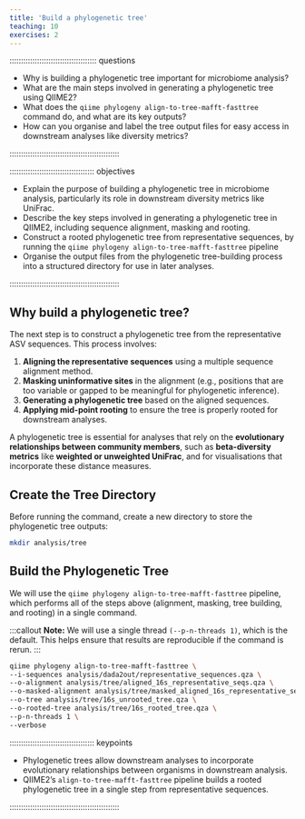 ```yaml
---
title: 'Build a phylogenetic tree'
teaching: 10
exercises: 2
---
```


:::::::::::::::::::::::::::::::::::::: questions 

- Why is building a phylogenetic tree important for microbiome analysis?
- What are the main steps involved in generating a phylogenetic tree using QIIME2?
- What does the `qiime phylogeny align-to-tree-mafft-fasttree` command do, and what are its key outputs?
- How can you organise and label the tree output files for easy access in downstream analyses like diversity metrics?

::::::::::::::::::::::::::::::::::::::::::::::::

::::::::::::::::::::::::::::::::::::: objectives

- Explain the purpose of building a phylogenetic tree in microbiome analysis, particularly its role in downstream diversity metrics like UniFrac.
- Describe the key steps involved in generating a phylogenetic tree in QIIME2, including sequence alignment, masking and rooting.
- Construct a rooted phylogenetic tree from representative sequences, by running the `qiime phylogeny align-to-tree-mafft-fasttree` pipeline
- Organise the output files from the phylogenetic tree-building process into a structured directory for use in later analyses. 

::::::::::::::::::::::::::::::::::::::::::::::::

## Why build a phylogenetic tree?

The next step is to construct a phylogenetic tree from the representative ASV sequences. This process involves:

1. **Aligning the representative sequences** using a multiple sequence alignment method.  
2. **Masking uninformative sites** in the alignment (e.g., positions that are too variable or gapped to be meaningful for phylogenetic inference).  
3. **Generating a phylogenetic tree** based on the aligned sequences.  
4. **Applying mid-point rooting** to ensure the tree is properly rooted for downstream analyses.

A phylogenetic tree is essential for analyses that rely on the **evolutionary relationships between community members**, such as **beta-diversity metrics** like **weighted or unweighted UniFrac**, and for visualisations that incorporate these distance measures.

## Create the Tree Directory

Before running the command, create a new directory to store the phylogenetic tree outputs:

``` bash
mkdir analysis/tree
```
## Build the Phylogenetic Tree

We will use the `qiime phylogeny align-to-tree-mafft-fasttree` pipeline, which performs all of the steps above (alignment, masking, tree building, and rooting) in a single command.

:::callout
**Note:** We will use a single thread `(--p-n-threads 1)`, which is the default. This helps ensure that results are reproducible if the command is rerun. 
:::

``` bash
qiime phylogeny align-to-tree-mafft-fasttree \
--i-sequences analysis/dada2out/representative_sequences.qza \
--o-alignment analysis/tree/aligned_16s_representative_seqs.qza \
--o-masked-alignment analysis/tree/masked_aligned_16s_representative_seqs.qza \
--o-tree analysis/tree/16s_unrooted_tree.qza \
--o-rooted-tree analysis/tree/16s_rooted_tree.qza \
--p-n-threads 1 \
--verbose
```

::::::::::::::::::::::::::::::::::::: keypoints 

- Phylogenetic trees allow downstream analyses to incorporate evolutionary relationships between organisms in downstream analysis. 
- QIIME2’s `align-to-tree-mafft-fasttree` pipeline builds a rooted phylogenetic tree in a single step from representative sequences.

::::::::::::::::::::::::::::::::::::::::::::::::

